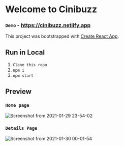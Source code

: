 # Welcome to Cinibuzz
### `Demo` - https://cinibuzz.netlify.app

This project was bootstrapped with [Create React App](https://github.com/facebook/create-react-app).

## Run in Local

1. `Clone this repo`
2. `npm i`
3. `npm start`

## Preview
### `Home page`

![Screenshot from 2021-01-29 23-54-02](https://user-images.githubusercontent.com/53392598/106313243-e6fa3480-628d-11eb-834d-2669b84dbc0e.png)

### `Details Page`
![Screenshot from 2021-01-30 00-01-54](https://user-images.githubusercontent.com/53392598/106313550-6851c700-628e-11eb-9be7-0526a391d238.png)
